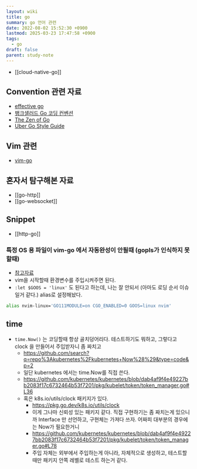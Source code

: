 ```yaml
---
layout: wiki
title: go
summary: go 언어 관련
date: 2022-08-02 15:52:30 +0900
lastmod: 2025-03-23 17:47:58 +0900
tags:
  - go
draft: false
parent: study-note
---
```


- [[cloud-native-go]]

## Convention 관련 자료
- [effective go](https://go.dev/doc/effective_go)
- [뱅크샐러드 Go 코딩 컨벤션](https://blog.banksalad.com/tech/go-best-practice-in-banksalad/)
- [The Zen of Go](https://the-zen-of-go.netlify.app)
- [Uber Go Style Guide](https://github.com/uber-go/guide/blob/master/style.md)

## Vim 관련
- [vim-go](https://github.com/fatih/vim-go)

## 혼자서 탐구해본 자료
- [[go-http]]
- [[go-websocket]]

## Snippet
- [[http-go]]

### 특정 OS 용 파일이 vim-go 에서 자동완성이 안될때 (gopls가 인식하지 못할때)
- [참고자료](https://github.com/fatih/vim-go/issues/1056)
- vim을 시작할때 환경변수를 주입시켜주면 된다.
- `:let $GOOS = 'linux'` 도 된다고 하는데, 나는 잘 안되서 (아마도 로딩 순서 이슈일거 같다.) alias로 설정해놨다.

```bash
alias nvim-linux='GO111MODULE=on CGO_ENABLED=0 GOOS=linux nvim'
```


## time
- `time.Now()` 는 코딩할때 항상 골치덩어리다. 테스트하기도 뭐하고, 그렇다고 clock 을 만들어서 주입받자니 좀 짜치고
	- https://github.com/search?q=repo%3Akubernetes%2Fkubernetes+Now%28%29&type=code&p=2
	- 일단 kubernetes 에서는 time.Now를 직접 쓴다.
	- https://github.com/kubernetes/kubernetes/blob/dab4af9f4e49227bb2083f17c6732464b53f7201/pkg/kubelet/token/token_manager.go#L36
	- 혹은 k8s.io/utils/clock 패키지가 있다.
		- https://pkg.go.dev/k8s.io/utils/clock
		-  이게 그나마 신뢰성 있는 패키지 같다. 직접 구현하기는 좀 짜치는게 있으니까 Interface 만 선언하고, 구현체는 가져다 쓰자. 어짜피 대부분의 경우에는 Now가 필요한거니
		- https://github.com/kubernetes/kubernetes/blob/dab4af9f4e49227bb2083f17c6732464b53f7201/pkg/kubelet/token/token_manager.go#L78
		- 주입 자체는 외부에서 주입하는게 아니라, 자체적으로 생성하고, 테스트할때만 패키지 안쪽 레벨로 테스트 하는거 같다.
